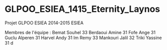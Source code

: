 # GLPOO_ESIEA_1415_Eternity_Laynos
Projet GLPOO ESIEA 2014-2015 ESIEA


Membres de l'équipe :
Bemat Souhel 	33
Berdaoui Amine 	31
Fofe Ange 		31
Guclu Alperen 	31
Harvel Andy 	31
Im Remy 		33
Mankouri Jalil 	32
Triki Yassine 	31
d
